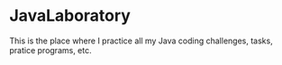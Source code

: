# JavaLaboratory

This is the place where I practice all my Java coding challenges, tasks, pratice programs, etc.
